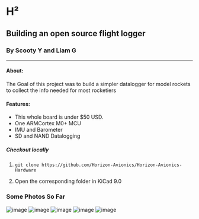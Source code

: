 # H²

## Building an open source flight logger

### By Scooty Y and Liam G

------

#### About:

The Goal of this project was to build a simpler datalogger for model rockets to collect the info needed for most rocketiers

#### Features:

- This whole board is under $50 USD.
- One ARMCortex M0+ MCU
- IMU and Barometer
- SD and NAND Datalogging

##### Checkout locally

1. `git clone https://github.com/Horizon-Avionics/Horizon-Avionics-Hardware`

2. Open the corresponding folder in KiCad 9.0

### Some Photos So Far

![image](https://github.com/user-attachments/assets/4f798576-2a2a-40cc-96e8-24cf39a89057)
![image](https://github.com/user-attachments/assets/c83f1a7a-d0c4-47c1-934c-d2f711475afa)
![image](https://github.com/user-attachments/assets/bed94868-f991-4d4c-bf15-8acd95b8b909)
![image](https://github.com/user-attachments/assets/17ecafb4-b945-414b-a132-3ecccd010a7f)
![image](https://github.com/user-attachments/assets/4cf7e7c3-a743-48ac-b4f1-7bfc19de2636)
